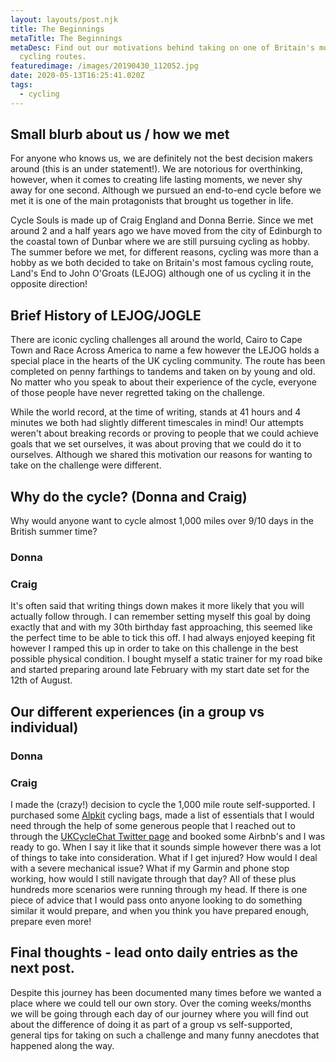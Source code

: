 ```yaml
---
layout: layouts/post.njk
title: The Beginnings
metaTitle: The Beginnings
metaDesc: Find out our motivations behind taking on one of Britain's most iconic
  cycling routes.
featuredimage: /images/20190430_112052.jpg
date: 2020-05-13T16:25:41.020Z
tags:
  - cycling
---
```

## Small blurb about us / how we met

For anyone who knows us, we are definitely not the best decision makers around (this is an under statement!). We are notorious for overthinking, however, when it comes to creating life lasting moments, we never shy away for one second. Although we pursued an end-to-end cycle before we met it is one of the main protagonists that brought us together in life.

Cycle Souls is made up of Craig England and Donna Berrie. Since we met around 2 and a half years ago we have moved from the city of Edinburgh to the coastal town of Dunbar where we are still pursuing cycling as hobby. The summer before we met, for different reasons, cycling was more than a hobby as we both decided to take on Britain's most famous cycling route, Land's End to John O'Groats (LEJOG) although one of us cycling it in the opposite direction!

## Brief History of LEJOG/JOGLE

There are iconic cycling challenges all around the world, Cairo to Cape Town and Race Across America to name a few however the LEJOG holds a special place in the hearts of the UK cycling community. The route has been completed on penny farthings to tandems and taken on by young and old. No matter who you speak to about their experience of the cycle, everyone of those people have never regretted taking on the challenge.

While the world record, at the time of writing, stands at 41 hours and 4 minutes we both had slightly different timescales in mind! Our attempts weren't about breaking records or proving to people that we could achieve goals that we set ourselves, it was about proving that we could do it to ourselves. Although we shared this motivation our reasons for wanting to take on the challenge were different. 

## Why do the cycle? (Donna and Craig)

Why would anyone want to cycle almost 1,000 miles over 9/10 days in the British summer time? 

### Donna



### Craig

It's often said that writing things down makes it more likely that you will actually follow through. I can remember setting myself this goal by doing exactly that and with my 30th birthday fast approaching, this seemed like the perfect time to be able to tick this off. I had always enjoyed keeping fit however I ramped this up in order to take on this challenge in the best possible physical condition. I bought myself a static trainer for my road bike and started preparing around late February with my start date set for the 12th of August. 

## Our different experiences (in a group vs individual)

### Donna

### Craig

I made the (crazy!) decision to cycle the 1,000 mile route self-supported. I purchased some [Alpkit](https://alpkit.com) cycling bags, made a list of essentials that I would need through the help of some generous people that I reached out to through the [UKCycleChat Twitter page](https://twitter.com/UKCycleChat) and booked some Airbnb's and I was ready to go. When I say it like that it sounds simple however there was a lot of things to take into consideration. What if I get injured? How would I deal with a severe mechanical issue? What if my Garmin and phone stop working, how would I still navigate through that day? All of these plus hundreds more scenarios were running through my head. If there is one piece of advice that I would pass onto anyone looking to do something similar it would prepare, and when you think you have prepared enough, prepare even more! 

## Final thoughts - lead onto daily entries as the next post.

Despite this journey has been documented many times before we wanted a place where we could tell our own story. Over the coming weeks/months we will be going through each day of our journey where you will find out about the difference of doing it as part of a group vs self-supported, general tips for taking on such a challenge and many funny anecdotes that happened along the way.